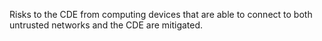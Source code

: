 Risks to the CDE from computing devices that are able to connect to both untrusted networks and the CDE are mitigated.

